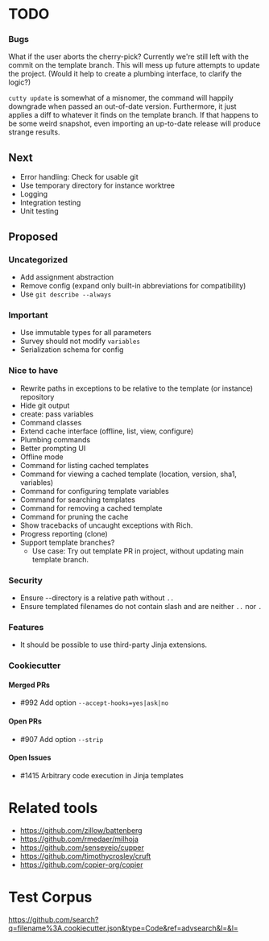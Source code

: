 # TODO

### Bugs

What if the user aborts the cherry-pick? Currently we're still left with the
commit on the template branch. This will mess up future attempts to update the
project. (Would it help to create a plumbing interface, to clarify the logic?)

`cutty update` is somewhat of a misnomer, the command will happily downgrade
when passed an out-of-date version. Furthermore, it just applies a diff to
whatever it finds on the template branch. If that happens to be some weird
snapshot, even importing an up-to-date release will produce strange results.

## Next

- Error handling: Check for usable git
- Use temporary directory for instance worktree
- Logging
- Integration testing
- Unit testing

## Proposed

### Uncategorized

- Add assignment abstraction
- Remove config (expand only built-in abbreviations for compatibility)
- Use `git describe --always`

### Important

- Use immutable types for all parameters
- Survey should not modify `variables`
- Serialization schema for config

### Nice to have

- Rewrite paths in exceptions to be relative to the template (or instance) repository
- Hide git output
- create: pass variables
- Command classes
- Extend cache interface (offline, list, view, configure)
- Plumbing commands
- Better prompting UI
- Offline mode
- Command for listing cached templates
- Command for viewing a cached template (location, version, sha1, variables)
- Command for configuring template variables
- Command for searching templates
- Command for removing a cached template
- Command for pruning the cache
- Show tracebacks of uncaught exceptions with Rich.
- Progress reporting (clone)
- Support template branches?
  - Use case: Try out template PR in project, without updating main template branch.

### Security

- Ensure --directory is a relative path without `..`
- Ensure templated filenames do not contain slash and are neither `..` nor `.`

### Features

- It should be possible to use third-party Jinja extensions.

### Cookiecutter

#### Merged PRs

- #992 Add option `--accept-hooks=yes|ask|no`

#### Open PRs

- #907 Add option `--strip`

#### Open Issues

- #1415 Arbitrary code execution in Jinja templates

# Related tools

- https://github.com/zillow/battenberg
- https://github.com/rmedaer/milhoja
- https://github.com/senseyeio/cupper
- https://github.com/timothycrosley/cruft
- https://github.com/copier-org/copier

# Test Corpus

https://github.com/search?q=filename%3A.cookiecutter.json&type=Code&ref=advsearch&l=&l=
